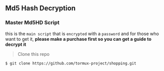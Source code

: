 ## Md5 Hash Decryption

### Master Md5HD Script

this is the `main script` that is `encrypted` with a `password` and for those who want to get it, __please make a purchase first so you can get a guide to decrypt it__

> Clone this repo

```
$ git clone https://github.com/tormux-project/shopping.git
```
